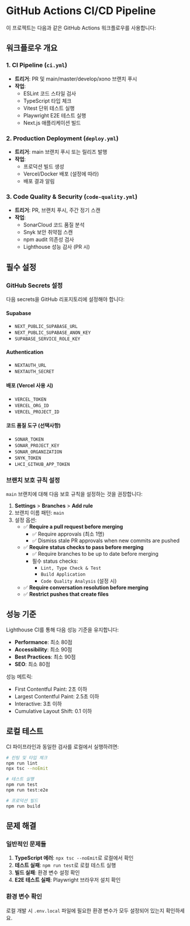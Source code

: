 # GitHub Actions CI/CD Pipeline

이 프로젝트는 다음과 같은 GitHub Actions 워크플로우를 사용합니다:

## 워크플로우 개요

### 1. CI Pipeline (`ci.yml`)

- **트리거**: PR 및 main/master/develop/xono 브랜치 푸시
- **작업**:
  - ESLint 코드 스타일 검사
  - TypeScript 타입 체크
  - Vitest 단위 테스트 실행
  - Playwright E2E 테스트 실행
  - Next.js 애플리케이션 빌드

### 2. Production Deployment (`deploy.yml`)

- **트리거**: main 브랜치 푸시 또는 릴리즈 발행
- **작업**:
  - 프로덕션 빌드 생성
  - Vercel/Docker 배포 (설정에 따라)
  - 배포 결과 알림

### 3. Code Quality & Security (`code-quality.yml`)

- **트리거**: PR, 브랜치 푸시, 주간 정기 스캔
- **작업**:
  - SonarCloud 코드 품질 분석
  - Snyk 보안 취약점 스캔
  - npm audit 의존성 검사
  - Lighthouse 성능 감사 (PR 시)

## 필수 설정

### GitHub Secrets 설정

다음 secrets을 GitHub 리포지토리에 설정해야 합니다:

#### Supabase

- `NEXT_PUBLIC_SUPABASE_URL`
- `NEXT_PUBLIC_SUPABASE_ANON_KEY`
- `SUPABASE_SERVICE_ROLE_KEY`

#### Authentication

- `NEXTAUTH_URL`
- `NEXTAUTH_SECRET`

#### 배포 (Vercel 사용 시)

- `VERCEL_TOKEN`
- `VERCEL_ORG_ID`
- `VERCEL_PROJECT_ID`

#### 코드 품질 도구 (선택사항)

- `SONAR_TOKEN`
- `SONAR_PROJECT_KEY`
- `SONAR_ORGANIZATION`
- `SNYK_TOKEN`
- `LHCI_GITHUB_APP_TOKEN`

### 브랜치 보호 규칙 설정

`main` 브랜치에 대해 다음 보호 규칙을 설정하는 것을 권장합니다:

1. **Settings** > **Branches** > **Add rule**
2. 브랜치 이름 패턴: `main`
3. 설정 옵션:
   - ✅ **Require a pull request before merging**
     - ✅ Require approvals (최소 1명)
     - ✅ Dismiss stale PR approvals when new commits are pushed
   - ✅ **Require status checks to pass before merging**
     - ✅ Require branches to be up to date before merging
     - 필수 status checks:
       - `Lint, Type Check & Test`
       - `Build Application`
       - `Code Quality Analysis` (설정 시)
   - ✅ **Require conversation resolution before merging**
   - ✅ **Restrict pushes that create files**

## 성능 기준

Lighthouse CI를 통해 다음 성능 기준을 유지합니다:

- **Performance**: 최소 80점
- **Accessibility**: 최소 90점
- **Best Practices**: 최소 90점
- **SEO**: 최소 80점

성능 메트릭:

- First Contentful Paint: 2초 이하
- Largest Contentful Paint: 2.5초 이하
- Interactive: 3초 이하
- Cumulative Layout Shift: 0.1 이하

## 로컬 테스트

CI 파이프라인과 동일한 검사를 로컬에서 실행하려면:

```bash
# 린팅 및 타입 체크
npm run lint
npx tsc --noEmit

# 테스트 실행
npm run test
npm run test:e2e

# 프로덕션 빌드
npm run build
```

## 문제 해결

### 일반적인 문제들

1. **TypeScript 에러**: `npx tsc --noEmit`로 로컬에서 확인
2. **테스트 실패**: `npm run test`로 로컬 테스트 실행
3. **빌드 실패**: 환경 변수 설정 확인
4. **E2E 테스트 실패**: Playwright 브라우저 설치 확인

### 환경 변수 확인

로컬 개발 시 `.env.local` 파일에 필요한 환경 변수가 모두 설정되어 있는지 확인하세요.
